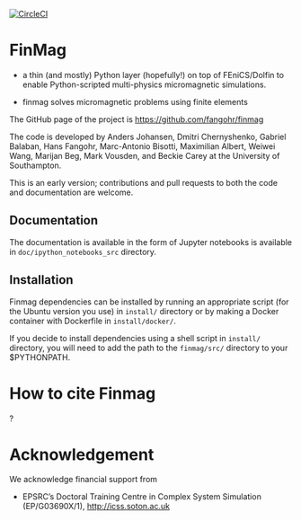 
[![CircleCI](https://circleci.com/gh/fangohr/finmag.svg?style=svg&circle-token=6e89ca6e2d8bb3dadd4ac9ec84bec71d91336f9c)](https://circleci.com/gh/fangohr/finmag)

FinMag
======

- a thin (and mostly) Python layer (hopefully!) on top of
FEniCS/Dolfin to enable Python-scripted multi-physics micromagnetic
simulations.

- finmag solves micromagnetic problems using finite elements

The GitHub page of the project is https://github.com/fangohr/finmag

The code is developed by Anders Johansen, Dmitri Chernyshenko, Gabriel Balaban, Hans Fangohr,	Marc-Antonio Bisotti, Maximilian Albert, Weiwei Wang, Marijan Beg, Mark Vousden, and Beckie Carey at the University of Southampton.

This is an early version; contributions and pull requests to both the code and documentation are welcome.

Documentation
-------------
The documentation is available in the form of Jupyter notebooks is available in `doc/ipython_notebooks_src` directory.

Installation
------------
Finmag dependencies can be installed by running an appropriate script (for the Ubuntu version you use) in `install/` directory or by making a Docker container with Dockerfile in `install/docker/`.

If you decide to install dependencies using a shell script in `install/` directory, you will need to add the path to the `finmag/src/` directory to your $PYTHONPATH.

# How to cite Finmag

?

# Acknowledgement 

We acknowledge financial support from

- EPSRC’s Doctoral Training Centre in Complex System Simulation
  (EP/G03690X/1), http://icss.soton.ac.uk
